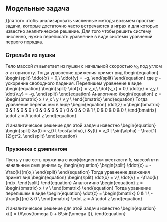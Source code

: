 
</div>

## Модельные задача

<div>
Для того чтобы анализировать численные методы возьмем простые задачи, которые достаточно часто встречаются в играх и для которых известно аналитическое решение. Для того чтобы решить систему численно, нужно переписать уравнение в виде системы уравнений первого порядка.

</div>

### Стрельба из пушки

<div>

Тело массой $m$ вылетает из пушки с начальной скоростью $v_0$ под углом $\alpha$ к горизонту. Тогда уравнение движения примет вид
\begin{equation}
    \begin{split}
        \ddot{x} = 0,\\
        \ddot{y} = -g,
    \end{split}
\end{equation}
где $g$ - ускорение свободного падения. Перепишем уравнение в виде
\begin{equation}
    \begin{split}
        \dot{x} = v_x,\\
        \dot{v_x} = 0,\\
        \dot{y} = v_y,\\
        \dot{v_y} = -g.
    \end{split}
\end{equation}
Аналогично
\begin{equation}
    z =
     \begin{bmatrix}     x \\     v_x \\     y \\     v_y \\     \end{bmatrix}
\end{equation}
Тогда уравнение перепишем в виде
\begin{equation}
    \dot{z} =
    \begin{bmatrix}
        0 & 1 & 0 & 0 \\
        0 & 0 & 0 & 0 \\
        0 & 0 & 0 & 1 \\
        0 & 0 & 0 & 0 \\
    \end{bmatrix}
    \cdot z = A \cdot z
\end{equation}

И аналитическое решение для этой задачи известно
\begin{equation}
    \begin{split}
        &x(t) = v_0 t \cos(\alpha),\\
        &y(t) = v_0 t \sin(\alpha) - \frac{1}{2}gt^2.
    \end{split}
\end{equation}

</div>

### Пружинка с дэмпингом

<div>

Пусть у нас есть пружинка с коэффициентом жесткости $k$, массой $m$ и начальным смещением $x_0$
\begin{equation}
    \begin{split}
        \ddot{x} = -\frac{k}{m}x,\\
    \end{split}
\end{equation}
Тогда уравнение движения примет вид
\begin{equation}
    \begin{split}
        \dot{x} = v,\\
        \dot{v} = -\frac{k}{m}x.
    \end{split}
\end{equation}
Аналогично
\begin{equation}
    z =
     \begin{bmatrix}     x \\     v \\     \end{bmatrix}
\end{equation}
Тогда уравнение перепишем в виде
\begin{equation}
    \dot{z} =
    \begin{bmatrix}
        0 & 1 \\
        -\frac{k}{m} & 0 \\
    \end{bmatrix}
    \cdot z = A \cdot z
\end{equation}


И аналитическое решение для этой задачи известно
\begin{equation}
    x(t) = (A\cos(\omega t) + B\sin(\omega t)),
\end{equation}

